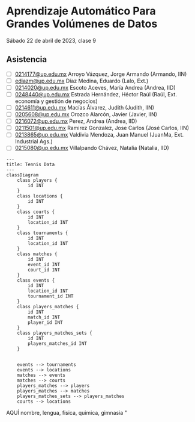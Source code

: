 Aprendizaje Automático Para Grandes Volúmenes de Datos
======================================================

Sábado 22 de abril de 2023, clase 9

Asistencia
----------

- [ ] 0214177@up.edu.mx Arroyo Vázquez, Jorge Armando (Armando, IIN) 
- [ ] ediazm@up.edu.mx  Díaz Medina, Eduardo (Lalo, Ext.)
- [ ] 0214020@up.edu.mx Escoto Aceves, María Andrea (Andrea, IID)
- [ ] 0248440@up.edu.mx Estrada Hernández, Héctor Raúl (Raúl, Ext. economía y gestión de negocios)
- [ ] 0214611@up.edu.mx Macías Álvarez, Judith (Judith, IIN)
- [ ] 0205608@up.edu.mx Orozco Alarcón, Javier (Javier, IIN) 
- [ ] 0216072@up.edu.mx Perez, Andrea (Andrea, IID)
- [ ] 0211501@up.edu.mx Ramirez Gonzalez, Jose Carlos (José Carlos, IIN)
- [ ] 0213865@up.edu.mx Valdivia Mendoza, Juan Manuel (JuanMa, Ext. Industrial Ags.)
- [ ] 0215080@up.edu.mx Villalpando Chávez, Natalia (Natalia, IID)

```mermaid
---
title: Tennis Data
---
classDiagram
    class players {
        id INT
    }
    class locations {
        id INT
    }
    class courts {
        id INT
        location_id INT
    }
    class tournaments {
        id INT
        location_id INT
    }
    class matches {
        id INT
        event_id INT
        court_id INT
    }
    class events {
        id INT
        location_id INT
        tournament_id INT
    }
    class players_matches {
        id INT
        match_id INT
        player_id INT
    }
    class players_matches_sets {
        id INT
        players_matches_id INT
    }
        
    
    events --> tournaments
    events --> locations
    matches --> events
    matches --> courts
    players_matches --> players
    players_matches --> matches
    players_matches_sets --> players_matches
    courts --> locations
```



AQUÍ
nombre, lengua, fisica, quimica, gimnasia
"
